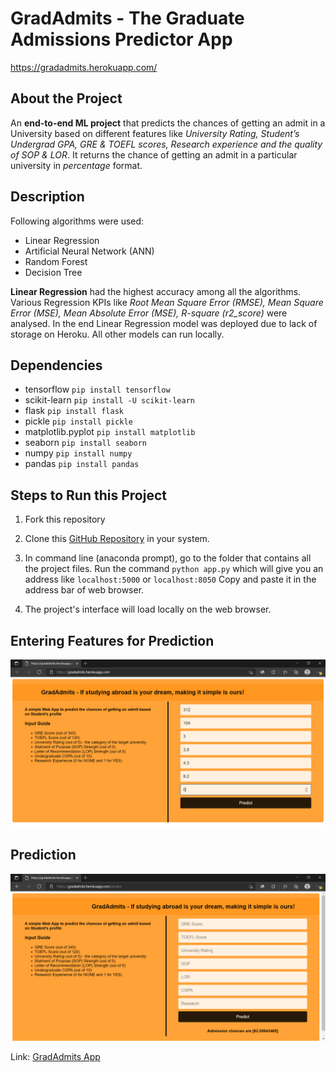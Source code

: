 # GradAdmits - The Graduate Admissions Predictor App

https://gradadmits.herokuapp.com/

## About the Project

An **end-to-end ML project** that predicts the chances of getting an admit in a University based on different features like *University Rating, Student’s Undergrad GPA,
GRE & TOEFL scores, Research experience and the quality of SOP & LOR*. It returns the chance of getting an admit in a particular university in *percentage* format.


## Description

Following algorithms were used:

* Linear Regression
* Artificial Neural Network (ANN) 
* Random Forest 
* Decision Tree 

**Linear Regression** had the highest accuracy among all the algorithms. Various Regression KPIs like *Root Mean Square Error (RMSE), Mean Square Error (MSE), Mean Absolute Error (MSE), R-square (r2_score)* were analysed. In the end Linear Regression model was deployed due to lack of storage on Heroku. All other models can run locally.


## Dependencies

* tensorflow 	   	```pip install tensorflow```
* scikit-learn     	```pip install -U scikit-learn```
* flask		   	```pip install flask```
* pickle	   	```pip install pickle``` 	
* matplotlib.pyplot	```pip install matplotlib```
* seaborn		```pip install seaborn```
* numpy			```pip install numpy```
* pandas		```pip install pandas```


## Steps to Run this Project

1. Fork this repository 

2. Clone this [GitHub Repository](https://github.com/krishnova/graduate_admission_predictor) in your system. 

3. In command line (anaconda prompt), go to the folder that contains all the project files. Run the command ```python app.py``` which will give you an address like ```localhost:5000``` or ```localhost:8050``` Copy and paste it in the address bar of web browser.
 
4. The project's interface will load locally on the web browser.
 

## Entering Features for Prediction

![GUI_2](https://github.com/krishnova/graduate_admission_predictor/blob/6b337caf1d8895162310b5415bfc6a85e20b3d43/templates/screenshot_1.png)

## Prediction

![GUI_3](https://github.com/krishnova/graduate_admission_predictor/blob/6b337caf1d8895162310b5415bfc6a85e20b3d43/templates/screenshot_2.png)


Link: [GradAdmits App](https://gradadmits.herokuapp.com/)
